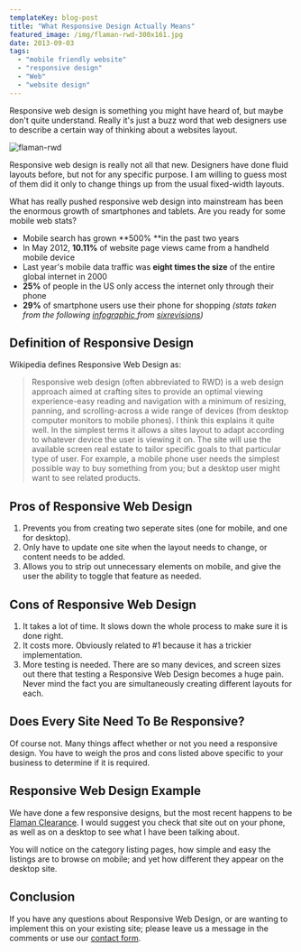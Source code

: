 ```yaml
---
templateKey: blog-post
title: "What Responsive Design Actually Means"
featured_image: /img/flaman-rwd-300x161.jpg
date: 2013-09-03
tags:
  - "mobile friendly website"
  - "responsive design"
  - "Web"
  - "website design"
---
```


Responsive web design is something you might have heard of, but maybe don't quite understand.  Really it's just a buzz word that web designers use to describe a certain way of thinking about a websites layout.

![flaman-rwd](/img/flaman-rwd-300x161.jpg)

Responsive web design is really not all that new.  Designers have done fluid layouts before, but not for any specific purpose.  I am willing to guess most of them did it only to change things up from the usual fixed-width layouts.

What has really pushed responsive web design into mainstream has been the enormous growth of smartphones and tablets.  Are you ready for some mobile web stats?

*   Mobile search has grown **500% **in the past two years
*   In May 2012, **10.11%** of website page views came from a handheld mobile device
*   Last year's mobile data traffic was **eight times the size** of the entire global internet in 2000
*   **25%** of people in the US only access the internet only through their phone
*   **29%** of smartphone users use their phone for shopping
_(stats taken from the following [infographic ](http://sixrevisions.com/infographs/mobile-internet-infographic/)from [sixrevisions](http://sixrevisions.com))_

## Definition of Responsive Design

Wikipedia defines Responsive Web Design as:
> Responsive web design (often abbreviated to RWD) is a web design approach aimed at crafting sites to provide an optimal viewing experience-easy reading and navigation with a minimum of resizing, panning, and scrolling-across a wide range of devices (from desktop computer monitors to mobile phones).
I think this explains it quite well.  In the simplest terms it allows a sites layout to adapt according to whatever device the user is viewing it on.  The site will use the available screen real estate to tailor specific goals to that particular type of user.  For example, a mobile phone user needs the simplest possible way to buy something from you; but a desktop user might want to see related products.

## Pros of Responsive Web Design

1.  Prevents you from creating two seperate sites (one for mobile, and one for desktop).
2.  Only have to update one site when the layout needs to change, or content needs to be added.
3.  Allows you to strip out unnecessary elements on mobile, and give the user the ability to toggle that feature as needed.

## Cons of Responsive Web Design

1.  It takes a lot of time.  It slows down the whole process to make sure it is done right.
2.  It costs more.  Obviously related to #1 because it has a trickier implementation.
3.  More testing is needed.  There are so many devices, and screen sizes out there that testing a Responsive Web Design becomes a huge pain.  Never mind the fact you are simultaneously creating different layouts for each.

## Does Every Site Need To Be Responsive?

Of course not.  Many things affect whether or not you need a responsive design.  You have to weigh the pros and cons listed above specific to your business to determine if it is required.

## Responsive Web Design Example

We have done a few responsive designs, but the most recent happens to be [Flaman Clearance](http://flaman.com/clearance).  I would suggest you check that site out on your phone, as well as on a desktop to see what I have been talking about.

You will notice on the category listing pages, how simple and easy the listings are to browse on mobile; and yet how different they appear on the desktop site.

## Conclusion

If you have any questions about Responsive Web Design, or are wanting to implement this on your existing site; please leave us a message in the comments or use our [contact form](https://graphicintuitions.com/get-in-touch/).